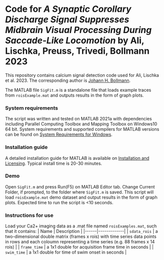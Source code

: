 # Code for _A Synaptic Corollary Discharge Signal Suppresses Midbrain Visual Processing During Saccade-Like Locomotion_ by Ali, Lischka, Preuss, Trivedi, Bollmann 2023

This repository contains calcium signal detection code used for Ali, Lischka et al. 2023. The corresponding author is [Johann H. Bollmann](http://bollmannlab.org/contact/).

The MATLAB file `SigFit.m` is a standalone file that loads example traces from `roisExample.mat` and outputs results in the form of graph plots.

### System requirements

The script was written and tested on MATLAB 2021a with dependencies including Parallel Computing Toolbox and Mapping Toolbox on Windows10 64 bit. System requirements and supported compilers for MATLAB versions can be found on [System Requirements for Windows](https://uk.mathworks.com/support/requirements/previous-releases.html).

### Installation guide

A detailed installation guide for MATLAB is available on [Installation and Licensing](https://uk.mathworks.com/help/install/?s_tid=hp_ff_s_install).
Typical install time is 20-30 minutes.

### Demo

Open `SigFit.m` and press Run(F5) on MATLAB Editor tab. Change Current Folder, if prompted, to the folder where `SigFit.m` is saved. This script will load `roisExample.mat` demo dataset and output results in the form of graph plots.
Expected time to run the script is <10 seconds.

### Instructions for use

Load your Ca2+ imaging data as a .mat file named `roisExamples.mat`, such that it contains:
| Name | Description |
|------|-------------|
| ``sdata_rois`` | a two-dimensional double matrix (frames x rois) with time series data points in rows and each coloumn representing a time series (e.g. 88 frames x 14 rois) |
| ``frame_time`` | a 1x1 double for acquisition frame time in seconds |
| ``swim_time`` | a 1x1 double for time of swim onset in seconds |
